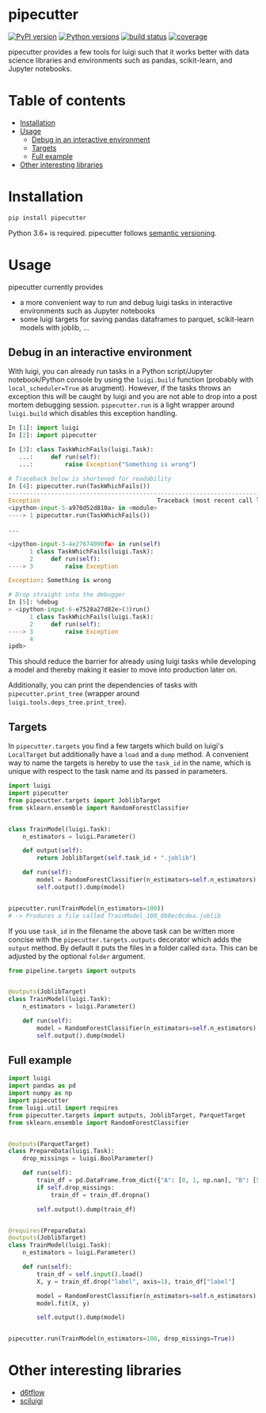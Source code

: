 # pipecutter <!-- omit in toc -->
[![PyPI version](http://img.shields.io/pypi/v/pipecutter.svg?style=flat-square&color=blue)](https://pypi.python.org/pypi/pipecutter/) [![Python versions](https://img.shields.io/pypi/pyversions/pipecutter.svg?style=flat-square&color=blue)]() [![build status](http://img.shields.io/travis/binste/pipecutter/master.svg?style=flat)](https://travis-ci.org/binste/pipecutter) [![coverage](https://img.shields.io/codecov/c/github/binste/pipecutter/master.svg?style=flat)](https://codecov.io/gh/binste/pipecutter?branch=master)

pipecutter provides a few tools for luigi such that it works better with data science libraries and environments such as pandas, scikit-learn, and Jupyter notebooks.

# Table of contents <!-- omit in toc -->
- [Installation](#installation)
- [Usage](#usage)
  - [Debug in an interactive environment](#debug-in-an-interactive-environment)
  - [Targets](#targets)
  - [Full example](#full-example)
- [Other interesting libraries](#other-interesting-libraries)

# Installation
```bash
pip install pipecutter
```

Python 3.6+ is required. pipecutter follows [semantic versioning](https://semver.org/).

# Usage
pipecutter currently provides

* a more convenient way to run and debug luigi tasks in interactive environments such as Jupyter notebooks
* some luigi targets for saving pandas dataframes to parquet, scikit-learn models with joblib, ...

## Debug in an interactive environment
With luigi, you can already run tasks in a Python script/Jupyter notebook/Python console by using the `luigi.build` function (probably with `local_scheduler=True` as arugment). However, if the tasks throws an exception this will be caught by luigi and you are not able to drop into a post mortem debugging session. `pipecutter.run` is a light wrapper around `luigi.build` which disables this exception handling.

```python
In [1]: import luigi
In [2]: import pipecutter

In [3]: class TaskWhichFails(luigi.Task):
   ...:     def run(self):
   ...:         raise Exception("Something is wrong")

# Traceback below is shortened for readability
In [4]: pipecutter.run(TaskWhichFails())
---------------------------------------------------------------------------
Exception                                 Traceback (most recent call last)
<ipython-input-5-a970d52d810a> in <module>
----> 1 pipecutter.run(TaskWhichFails())

...

<ipython-input-3-4e27674090fa> in run(self)
      1 class TaskWhichFails(luigi.Task):
      2     def run(self):
----> 3         raise Exception

Exception: Something is wrong

# Drop straight into the debugger
In [5]: %debug
> <ipython-input-6-e7528a27d82e>(3)run()
      1 class TaskWhichFails(luigi.Task):
      2     def run(self):
----> 3         raise Exception
      4
ipdb>
```
This should reduce the barrier for already using luigi tasks while developing a model and thereby making it easier to move into production later on.

Additionally, you can print the dependencies of tasks with `pipecutter.print_tree` (wrapper around `luigi.tools.deps_tree.print_tree`).

## Targets
In `pipecutter.targets` you find a few targets which build on luigi's `LocalTarget` but additionally have a `load` and a `dump` method. A convenient way to name the targets is hereby to use the `task_id` in the name, which is unique with respect to the task name and its passed in parameters.

```python
import luigi
import pipecutter
from pipecutter.targets import JoblibTarget
from sklearn.ensemble import RandomForestClassifier


class TrainModel(luigi.Task):
    n_estimators = luigi.Parameter()

    def output(self):
        return JoblibTarget(self.task_id + ".joblib")

    def run(self):
        model = RandomForestClassifier(n_estimators=self.n_estimators)
        self.output().dump(model)


pipecutter.run(TrainModel(n_estimators=100))
# -> Produces a file called TrainModel_100_0b0ec0cdea.joblib
```

If you use `task_id` in the filename the above task can be written more concise with the `pipecutter.targets.outputs` decorator which adds the `output` method. By default it puts the files in a folder called `data`. This can be adjusted by the optional `folder` argument.

```python
from pipeline.targets import outputs


@outputs(JoblibTarget)
class TrainModel(luigi.Task):
    n_estimators = luigi.Parameter()

    def run(self):
        model = RandomForestClassifier(n_estimators=self.n_estimators)
        self.output().dump(model)
```

## Full example
```python
import luigi
import pandas as pd
import numpy as np
import pipecutter
from luigi.util import requires
from pipecutter.targets import outputs, JoblibTarget, ParquetTarget
from sklearn.ensemble import RandomForestClassifier


@outputs(ParquetTarget)
class PrepareData(luigi.Task):
    drop_missings = luigi.BoolParameter()

    def run(self):
        train_df = pd.DataFrame.from_dict({"A": [0, 1, np.nan], "B": [5, 1, 2], "label": [0, 1, 1]})
        if self.drop_missings:
            train_df = train_df.dropna()

        self.output().dump(train_df)


@requires(PrepareData)
@outputs(JoblibTarget)
class TrainModel(luigi.Task):
    n_estimators = luigi.Parameter()

    def run(self):
        train_df = self.input().load()
        X, y = train_df.drop("label", axis=1), train_df["label"]

        model = RandomForestClassifier(n_estimators=self.n_estimators)
        model.fit(X, y)

        self.output().dump(model)


pipecutter.run(TrainModel(n_estimators=100, drop_missings=True))
```


# Other interesting libraries
* [d6tflow](https://github.com/d6t/d6tflow)
* [sciluigi](https://github.com/pharmbio/sciluigi)
